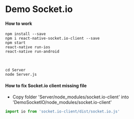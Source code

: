 # Demo Socket.io

#### How to work

```npm
npm install --save
npm i react-native-socket.io-client --save
npm start
react-native run-ios
react-native run-android
```
<br/>

```node
cd Server
node Server.js
```

#### How to fix Socket.io client missing file

- Copy folder 'Server/node_modules/socket.io-client' into 'DemoSocketIO/node_modules/socket.io-client'

```javascript
import io from 'socket.io-client/dist/socket.io.js'
```
